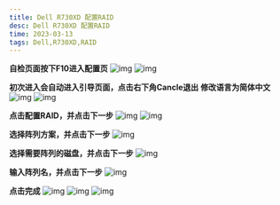 ```yaml
---
title: Dell R730XD 配置RAID
desc: Dell R730XD 配置RAID
time: 2023-03-13
tags: Dell,R730XD,RAID
---
```


**自检页面按下F10进入配置页**
![img](../../img/raid/1.png)
![img](../../img/raid/2.png)

**初次进入会自动进入引导页面，点击右下角Cancle退出**
**修改语言为简体中文**
![img](../../img/raid/3.png)
![img](../../img/raid/4.png)

**点击配置RAID，并点击下一步**
![img](../../img/raid/5.png)
![img](../../img/raid/6.png)

**选择阵列方案，并点击下一步**
![img](../../img/raid/7.png)

**选择需要阵列的磁盘，并点击下一步**
![img](../../img/raid/8.png)

**输入阵列名，并点击下一步**
![img](../../img/raid/9.png)

**点击完成**
![img](../../img/raid/10.png)
![img](../../img/raid/11.png)
![img](../../img/raid/12.png)